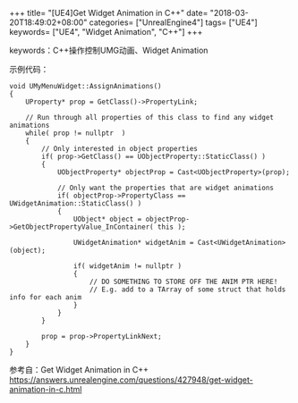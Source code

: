 +++
title= "[UE4]Get Widget Animation in C++"
date= "2018-03-20T18:49:02+08:00"
categories= ["UnrealEngine4"]
tags= ["UE4"]
keywords= ["UE4", "Widget Animation", "C++"]
+++

keywords：C++操作控制UMG动画、Widget Animation

示例代码：

    void UMyMenuWidget::AssignAnimations()
    {
        UProperty* prop = GetClass()->PropertyLink;

        // Run through all properties of this class to find any widget animations
        while( prop != nullptr  )
        {
            // Only interested in object properties
            if( prop->GetClass() == UObjectProperty::StaticClass() )
            {
                UObjectProperty* objectProp = Cast<UObjectProperty>(prop);

                // Only want the properties that are widget animations
                if( objectProp->PropertyClass == UWidgetAnimation::StaticClass() )
                {
                    UObject* object = objectProp->GetObjectPropertyValue_InContainer( this );

                    UWidgetAnimation* widgetAnim = Cast<UWidgetAnimation>(object);

                    if( widgetAnim != nullptr )
                    {
                        // DO SOMETHING TO STORE OFF THE ANIM PTR HERE!
                        // E.g. add to a TArray of some struct that holds info for each anim
                    }
                }
            }

            prop = prop->PropertyLinkNext;
        }
    }
    
参考自：Get Widget Animation in C++  
https://answers.unrealengine.com/questions/427948/get-widget-animation-in-c.html